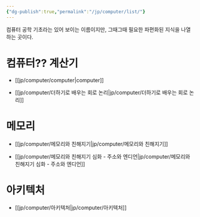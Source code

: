 ```yaml
---
{"dg-publish":true,"permalink":"/jp/computer/list/"}
---
```



컴퓨터 공학 기초라는 있어 보이는 이름이지만, 그때그때 필요한 파편화된 지식을 나열하는 곳이다.

# 컴퓨터?? 계산기
- [[jp/computer/computer\|computer]]

- [[jp/computer/더하기로 배우는 회로 논리\|jp/computer/더하기로 배우는 회로 논리]]

# 메모리
- [[jp/computer/메모리와 친해지기\|jp/computer/메모리와 친해지기]]


- [[jp/computer/메모리와 친해지기 심화 - 주소와 엔디언\|jp/computer/메모리와 친해지기 심화 - 주소와 엔디언]]


# 아키텍처
- [[jp/computer/아키텍처\|jp/computer/아키텍처]]